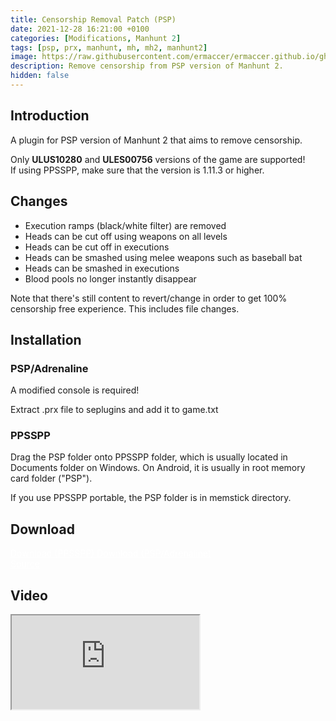```yaml
---
title: Censorship Removal Patch (PSP)
date: 2021-12-28 16:21:00 +0100
categories: [Modifications, Manhunt 2]
tags: [psp, prx, manhunt, mh, mh2, manhunt2]   
image: https://raw.githubusercontent.com/ermaccer/ermaccer.github.io/gh-pages/assets/mods/mh2/cens.jpg
description: Remove censorship from PSP version of Manhunt 2.
hidden: false
---
```

## Introduction
A plugin for PSP version of Manhunt 2 that aims to remove censorship.

<div class="alert bg-dark">
 Only <b>ULUS10280</b> and <b>ULES00756</b> versions of the game are supported!
</div>

<div class="alert bg-dark">
    If using PPSSPP, make sure that the version is 1.11.3 or higher.
</div>


## Changes

- Execution ramps (black/white filter) are removed
- Heads can be cut off using weapons on all levels
- Heads can be cut off in executions
- Heads can be smashed using melee weapons such as baseball bat
- Heads can be smashed in executions 
- Blood pools no longer instantly disappear


Note that there's still content to revert/change in order to get 100% censorship free experience.
This includes file changes.



## Installation 


### PSP/Adrenaline

<div class="alert bg-dark">
 A modified console is required!
</div>

Extract .prx file to seplugins and add it to game.txt


### PPSSPP

Drag the PSP folder onto PPSSPP folder, which is usually located in Documents folder on Windows. On Android, it is usually in root memory card folder ("PSP").

If you use PPSSPP portable, the PSP folder is in memstick directory.


## Download

<a class="btn btn-block btn-dark bg-dark text-gray btn-lg" style="color: white;" href="https://github.com/ermaccer/Manhunt2.CensorshipPatch/releases/latest/download/MH2CensorshipPatch_PPSSPP.zip" role="button">
<i class="fas fa-download"></i>
Download (PPSSPP)
</a>

<a class="btn btn-block btn-dark bg-dark text-gray btn-lg" style="color: white;" href="https://github.com/ermaccer/Manhunt2.CensorshipPatch/releases/latest/download/MH2CensorshipPatch.zip" role="button">
<i class="fas fa-download"></i>
Download (PSP/Adrenaline)
</a>
<br>
<a class="btn btn-block btn-dark bg-dark text-gray btn-lg" style="color: white;" href="https://github.com/ermaccer/Manhunt2.CensorshipPatch/" role="button">
<i class="fab fa-github"></i>
Source
</a>


## Video
<div class="embed-responsive embed-responsive-16by9">
  <iframe class="embed-responsive-item" src="https://www.youtube.com/embed/R7i2OwsYpOA" allowfullscreen></iframe>
</div>


